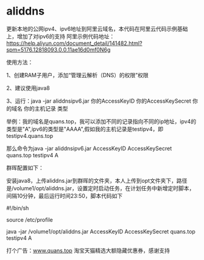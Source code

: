 # aliddns
更新本地的公网ipv4、ipv6地址到阿里云域名，本代码在阿里云代码示例基础上，增加了对ipv6的支持
阿里示例代码地址：https://help.aliyun.com/document_detail/141482.html?spm=5176.12818093.0.0.11ae16d0mf0N6g

使用方法：

1、创建RAM子用户，添加“管理云解析（DNS）的权限”权限

2、建议使用java8

3、运行：java -jar aliddnsipv6.jar 你的AccessKeyID 你的AccessKeySecret 你的域名 你的主机记录 类型

举例：我的域名是quans.top，我可以添加不同的记录指向不同的ip地址，ipv4的类型是"A",ipv6的类型是"AAAA",假如我的主机记录是testipv4，即testipv4.quans.top

那么命令为java -jar aliddnsipv6.jar AccessKeyID AccessKeySecret quans.top testipv4 A

群晖配置如下：

安装java8，上传aliddns.jar到群晖的文件夹，本人上传到opt文件夹下，路径是/volume1/opt/aliddns.jar，设置定时启动任务，在计划任务中新增定时脚本，间隔10分钟，最后运行时间23:50，脚本代码如下

#!/bin/sh

source /etc/profile

java -jar /volume1/opt/aliddns.jar AccessKeyID AccessKeySecret quans.top testipv4 A

打个广告：www.quans.top 淘宝天猫精选大额隐藏优惠券，感谢支持
